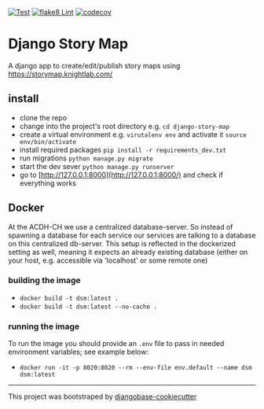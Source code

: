 [![Test](https://github.com/acdh-oeaw/django-story-map/actions/workflows/test.yml/badge.svg)](https://github.com/acdh-oeaw/django-story-map/actions/workflows/test.yml)
[![flake8 Lint](https://github.com/acdh-oeaw/django-story-map/actions/workflows/lint.yml/badge.svg)](https://github.com/acdh-oeaw/django-story-map/actions/workflows/lint.yml)
[![codecov](https://codecov.io/gh/acdh-oeaw/django-story-map/branch/master/graph/badge.svg?token=EK3LO3URJK)](https://codecov.io/gh/acdh-oeaw/django-story-map)
# Django Story Map

A django app to create/edit/publish story maps using https://storymap.knightlab.com/

## install

* clone the repo
* change into the project's root directory e.g. `cd django-story-map`
* create a virtual environment e.g. `virutalenv env` and activate it `source env/bin/activate`
* install required packages `pip install -r requirements_dev.txt`
* run migrations `python manage.py migrate`
* start the dev sever `python manage.py runserver`
* go to [http://127.0.0.1:8000](http://127.0.0.1:8000/) and check if everything works


## Docker

At the ACDH-CH we use a centralized database-server. So instead of spawning a database for each service our services are talking to a database on this centralized db-server. This setup is reflected in the dockerized setting as well, meaning it expects an already existing database (either on your host, e.g. accessible via 'localhost' or some remote one)

### building the image

* `docker build -t dsm:latest .`
* `docker build -t dsm:latest --no-cache .`


### running the image

To run the image you should provide an `.env` file to pass in needed environment variables; see example below:

* `docker run -it -p 8020:8020 --rm --env-file env.default --name dsm dsm:latest`

-----

This project was bootstraped by [djangobase-cookiecutter](https://github.com/acdh-oeaw/djangobase-cookiecutter)